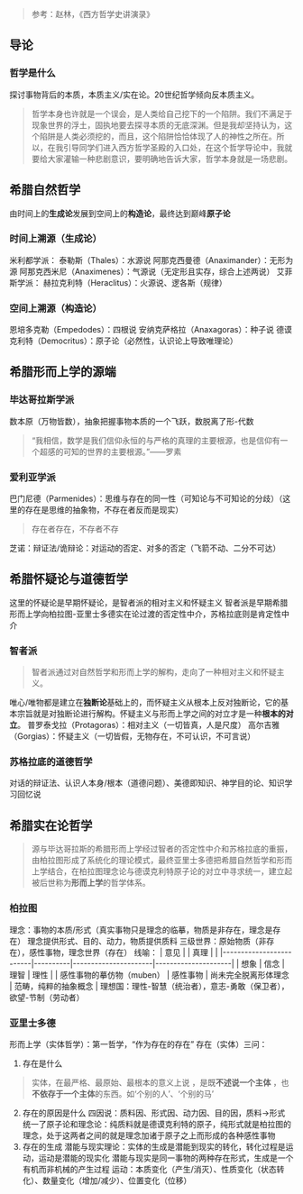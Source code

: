 > 参考：赵林，《西方哲学史讲演录》

## 导论
### 哲学是什么
探讨事物背后的本质，本质主义/实在论。20世纪哲学倾向反本质主义。
> 哲学本身也许就是一个误会，是人类给自己挖下的一个陷阱。我们不满足于现象世界的浮土，固执地要去探寻本质的无底深渊。但是我却坚持认为，这个陷阱是人类必须挖的，而且，这个陷阱恰恰体现了人的神性之所在。所以，在我引导同学们进入西方哲学圣殿的入口处，在这个哲学导论中，我就要给大家灌输一种悲剧意识，要明确地告诉大家，哲学本身就是一场悲剧。

## 希腊自然哲学
由时间上的**生成论**发展到空间上的**构造论**，最终达到巅峰**原子论**
### 时间上溯源（生成论）
米利都学派：
泰勒斯（Thales）：水源说
阿那克西曼德（Anaximander）：无形为源
阿那克西米尼（Anaximenes）：气源说（无定形且实存，综合上述两说）
艾菲斯学派：
赫拉克利特（Heraclitus）：火源说、逻各斯（规律）
### 空间上溯源（构造论）
恩培多克勒（Empedodes）：四根说
安纳克萨格拉（Anaxagoras）：种子说
德谟克利特（Democritus）：原子论（必然性，认识论上导致唯理论） 

## 希腊形而上学的源端
### 毕达哥拉斯学派
数本原（万物皆数），抽象把握事物本质的一个飞跃，数脱离了形-代数
> “我相信，数学是我们信仰永恒的与严格的真理的主要根源，也是信仰有一个超感的可知的世界的主要根源。”——罗素

### 爱利亚学派
巴门尼德（Parmenides）：思维与存在的同一性（可知论与不可知论的分歧）（这里的存在是思维的抽象物，不存在者反而是现实）
> 存在者存在，不存者不存

芝诺：辩证法/诡辩论：对运动的否定、对多的否定（飞箭不动、二分不可达）

## 希腊怀疑论与道德哲学
这里的怀疑论是早期怀疑论，是智者派的相对主义和怀疑主义
智者派是早期希腊形而上学向柏拉图-亚里士多德实在论过渡的否定性中介，苏格拉底则是肯定性中介
### 智者派
> 智者派通过对自然哲学和形而上学的解构，走向了一种相对主义和怀疑主义。

唯心/唯物都是建立在**独断论**基础上的，而怀疑主义从根本上反对独断论，它的基本宗旨就是对独断论进行解构。怀疑主义与形而上学之间的对立才是一种**根本的对立**。
普罗泰戈拉（Protagoras）：相对主义（一切皆真，人是尺度）
高尔吉雅（Gorgias）：怀疑主义（一切皆假，无物存在，不可认识，不可言说）
### 苏格拉底的道德哲学
对话的辩证法、认识人本身/根本（道德问题）、美德即知识、神学目的论、知识学习回忆说

## 希腊实在论哲学
> 源与毕达哥拉斯的希腊形而上学经过智者的否定性中介和苏格拉底的重振，由柏拉图形成了系统化的理论模式，最终亚里士多德把希腊自然哲学和形而上学结合，在柏拉图理念论与德谟克利特原子论的对立中寻求统一，建立起被后世称为**形而上学**的哲学体系。
### 柏拉图
理念：事物的本质/形式（真实事物只是理念的临摹，物质是非存在，理念是存在）
理念提供形式、目的、动力，物质提供质料
三级世界：原始物质（非存在），感性事物，理念世界（存在）
线喻：
| 意见                    |          | 真理                 |                     |
|-------------------------|----------|----------------------|---------------------|
| 想象                    | 信念     | 理智                 | 理性                |
| 感性事物的摹仿物（muben） | 感性事物 | 尚未完全脱离形体理念 | 范畴，纯粹的抽象概念 |
理想国：理性-智慧（统治者），意志-勇敢（保卫者），欲望-节制（劳动者）
### 亚里士多德
形而上学（实体哲学）：第一哲学，“作为存在的存在”
存在（实体）三问：
1. 存在是什么
> 实体，在最严格、最原始、最根本的意义上说 ，是既**不述说一个主体** ，也**不依存于一个主体**的东西。如‘个别的人’、‘个别的马’

2. 存在的原因是什么
四因说：质料因、形式因、动力因、目的因，质料$\to$形式
统一了原子论和理念论：纯质料就是德谟克利特的原子，纯形式就是柏拉图的理念，处于这两者之间的就是理念加诸于原子之上而形成的各种感性事物
3. 存在的生成
潜能与现实理论：实体的生成是潜能到现实的转化，转化过程是运动，运动是潜能的现实化
潜能与现实是同一事物的两种存在形式，生成是一个有机而非机械的产生过程
运动：本质变化（产生/消灭）、性质变化（状态转化）、数量变化（增加/减少）、位置变化（位移）
